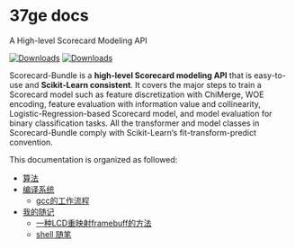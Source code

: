 # 37ge docs

A High-level Scorecard Modeling API

[![Downloads](https://pepy.tech/badge/scorecardbundle)](https://pepy.tech/project/scorecardbundle)  [![Downloads](https://img.shields.io/pypi/v/scorecardbundle?color=orange)](https://img.shields.io/pypi/v/scorecardbundle?color=orange)

Scorecard-Bundle is a **high-level Scorecard modeling API** that is easy-to-use and **Scikit-Learn consistent**.  It covers the major steps to train a Scorecard model such as feature discretization with ChiMerge, WOE encoding, feature evaluation with information value and collinearity, Logistic-Regression-based Scorecard model, and model evaluation for binary classification tasks. All the transformer and model classes in Scorecard-Bundle comply with Scikit-Learn‘s fit-transform-predict convention.

This documentation is organized as followed:

- [算法](https://37ge.github.io/algorithm/)
- [编译系统](https://37ge.github.io/compiler_principles/)
  - [gcc的工作流程](https://37ge.github.io/compiler_principles/GCC_compiler_flow/1.gcc_work_flow.html)
- [我的随记](https://37ge.github.io/notebook/)
  - [一种LCD重映射framebuff的方法](https://37ge.github.io/notebook/lcd_framebuff_remap/README.html)
  - [shell 随笔](https://37ge.github.io/notebook/informal_essay/1.shell.html)
